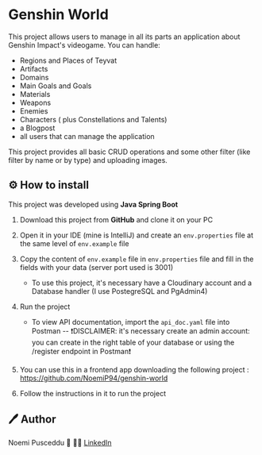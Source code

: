 # Genshin World 
 
This project allows users to manage in all its parts an application about Genshin Impact's videogame. 
You can handle:

 - Regions and Places of Teyvat
 - Artifacts
 - Domains
 - Main Goals and Goals
 - Materials
 - Weapons
 - Enemies
 - Characters ( plus Constellations and Talents)
 - a Blogpost
 - all users that can manage the application
 
 This project provides all basic CRUD operations and some other filter (like filter by name or by type) and uploading images.

## ⚙️ How to install

This project was developed using **Java Spring Boot**

1. Download this project from **GitHub** and clone it on your PC
2. Open it in your IDE (mine is IntelliJ) and create an `env.properties` file at the same level of `env.example` file
3. Copy the content of `env.example` file in `env.properties` file and fill in the fields with your data (server port used is 3001)
   - To use this project, it's necessary have a Cloudinary account and a Database handler (I use PostegreSQL and PgAdmin4)
 4. Run the project
     - To view API documentation, import the `api_doc.yaml` file into Postman --
    ❗DISCLAIMER: it's necessary create an admin account: you can create in the right table of your database or using the  /register endpoint in Postman❗
    
5. You can use this in a frontend app downloading the following project :
	https://github.com/NoemiP94/genshin-world
6. Follow the instructions in it to run the project

## 🖊️ Author

Noemi Pusceddu 🦋
🧑‍💻 [LinkedIn](https://www.linkedin.com/in/noemi-pusceddu-developer/)




  






